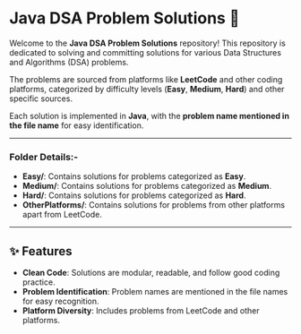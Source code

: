 # Java DSA Problem Solutions 🚀  

Welcome to the **Java DSA Problem Solutions** repository! This repository is dedicated to solving and committing solutions for various Data Structures and Algorithms (DSA) problems.  

The problems are sourced from platforms like **LeetCode** and other coding platforms, categorized by difficulty levels (**Easy**, **Medium**, **Hard**) and other specific sources.  

Each solution is implemented in **Java**, with the **problem name mentioned in the file name** for easy identification.  

---

### Folder Details:-

- **Easy/**: Contains solutions for problems categorized as **Easy**.  
- **Medium/**: Contains solutions for problems categorized as **Medium**.  
- **Hard/**: Contains solutions for problems categorized as **Hard**.  
- **OtherPlatforms/**: Contains solutions for problems from other platforms apart from LeetCode. 

  

---

## ✨ Features  
 
- **Clean Code**: Solutions are modular, readable, and follow good coding practice.  
- **Problem Identification**: Problem names are mentioned in the file names for easy recognition.  
- **Platform Diversity**: Includes problems from LeetCode and other platforms.  






